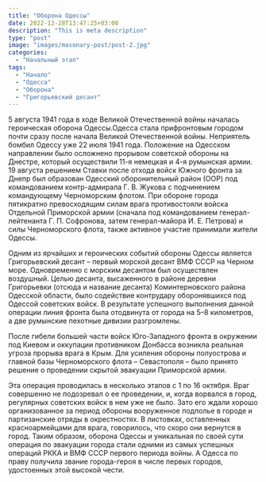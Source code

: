 ```yaml
---
title: "Оборона Одессы"
date: 2022-12-28T13:47:25+03:00
description: "This is meta description"
type: "post"
image: "images/masonary-post/post-2.jpg"
categories:
  - "Начальный этап"
tags:
  - "Начало"
  - "Одесса"
  - "Оборона"
  - "Григорьевский десант"
---
```


5 августа 1941 года в ходе Великой Отечественной войны началась героическая оборона Одессы.Одесса стала прифронтовым городом почти сразу после начала Великой Отечественной войны. Неприятель бомбил Одессу уже 22 июля 1941 года. Положение на Одесском направлении было осложнено прорывом советской обороны на Днестре, который осуществили 11-я немецкая и 4-я румынская армии. 19 августа решением Ставки после отхода войск Южного фронта за Днепр был образован Одесский оборонительный район (ООР) под командованием контр-адмирала Г. В. Жукова с подчинением командующему Черноморским флотом. При обороне города пятикратно превосходящим силам врага противостояли войска Отдельной Приморской армии (сначала под командованием генерал-лейтенанта Г. П. Софронова, затем генерал-майора И. Е. Петрова) и силы Черноморского флота, также активное участие принимали жители Одессы.

Одним из ярчайших и героических событий обороны Одессы является Григорьевский десант – первый морской десант ВМФ СССР на Черном море. Одновременно с морским десантом был осуществлен воздушный. Целью десанта, высаженного в районе деревни Григорьевки (отсюда и название десанта) Коминтерновского района Одесской области, было содействие контрудару оборонявшихся под Одессой советских войск. В результате успешного выполнения данной операции линия фронта была отодвинута от города на 5–8 километров, а две румынские пехотные дивизии разгромлены.

После гибели большей части войск Юго-Западного фронта в окружении под Киевом и оккупации противником Донбасса возникла реальная угроза прорыва врага в Крым. Для усиления обороны полуострова и главной базы Черноморского флота – Севастополя – было принято решение о проведении скрытой эвакуации Приморской армии.  

Эта операция проводилась в несколько этапов с 1 по 16 октября. Враг совершенно не подозревал о ее проведении, и, когда ворвался в город, регулярных советских войск в нем уже не было. Зато его ждали хорошо организованное за период обороны вооруженное подполье в городе и партизанские отряды в окрестностях. В листовках, оставленных красноармейцами для врага, говорилось, что скоро они вернутся в город. Таким образом, оборона Одессы и уникальная по своей сути операция по эвакуации города стали одними из самых успешных операций РККА и ВМФ СССР первого периода войны. А Одесса по праву получила звание города-героя в числе первых городов, удостоенных этой высокой чести.

